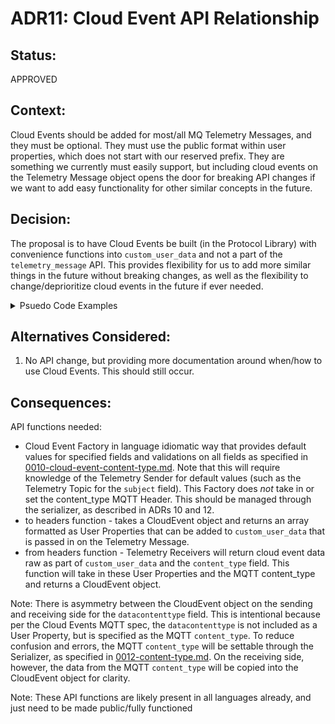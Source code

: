 # ADR11: Cloud Event API Relationship

## Status: 

APPROVED

## Context: 

Cloud Events should be added for most/all MQ Telemetry Messages, and they must be optional. They must use the public format within user properties, which does not start with our reserved prefix. They are something we currently must easily support, but including cloud events on the Telemetry Message object opens the door for breaking API changes if we want to add easy functionality for other similar concepts in the future.

## Decision: 

The proposal is to have Cloud Events be built (in the Protocol Library) with convenience functions into `custom_user_data` and not a part of the `telemetry_message` API. This provides flexibility for us to add more similar things in the future without breaking changes, as well as the flexibility to change/deprioritize cloud events in the future if ever needed.

<details>
<summary>Psuedo Code Examples</summary>
<br>

### Current (Sending Side):
APIs
```rust
struct TelemetryMessage {
  cloud_event: Option<CloudEvent>,
  custom_user_data: Vec<(String, String)>,
  payload,
  qos,
  ...
}
pub fn new(/* language specific way of creating a Telemetry Message with all options */) -> TelemetryMessage;

struct CloudEvent {
  source,
  event_type,
  ...
}
pub fn new(/* language specific way of creating a Cloud Event with all options */) -> CloudEvent;
```
Use
```rust
// Create the cloud event struct
let cloud_event = CloudEvent::new(source: "aio://oven/sample", ...);
// Specify the cloud event on the telemetry message
let message = TelemetryMessage::new(cloud_event: cloud_event, payload: <payload>, ...);
```
### Proposed Example Implementation (Sending Side):
APIs
```rust
struct TelemetryMessage {
  custom_user_data: Vec<(String, String)>,
  payload,
  qos,
  // NO cloud_event field
  ...
}
pub fn new(/* language specific way of creating a Telemetry Message with all options */) -> TelemetryMessage;

struct CloudEvent {
  source,
  event_type,
  // NO datacontenttype field
  ...
}
pub fn new(/* language specific way of creating a Cloud Event with all options */) -> CloudEvent;

/// Takes in a cloud event object. Returns cloud event data as key/value pairs according to the Cloud Event MQTT spec. The returned value can be used as the `custom_user_data` field of the `TelemetryMessage`, appended to another array of key/value pairs and then used as the `custom_user_data` field of the `TelemetryMessage`, or have other key/value pairs appended to it and then used as the `custom_user_data` field of the `TelemetryMessage`
pub fn cloud_event_to_headers(cloud_event: CloudEvent) -> Vec<(String, String)> {
  // Converts `cloud_event` into key/value pairs with the correct data (for example, the `subject` value should be set as the telemetry topic, which this function has access to, and the `source` value should be set from the CloudEvent object)
}
```
Use
```rust
// create the cloud event struct
let cloud_event = CloudEvent::new(source: "aio://oven/sample", ...);
// Convert the cloud event into headers
let custom_user_data = telemetry_sender.cloud_event_to_headers(cloud_event);
// specify only custom_user_data (with cloud event data included) on the telemetry message
let message = TelemetryMessage::new(custom_user_data: custom_user_data, payload: <payload>, ...);
```

### Current (Receiving Side):
APIs
```rust
struct TelemetryMessage {
  cloud_event: Option<CloudEvent>,
  custom_user_data: Vec<(String, String)>,
  payload,
  qos,
  ...
}
struct CloudEvent {
  source,
  event_type,
  data_content_type,
  ...
}
```
Use
```rust
let telemetry_message = telemetry_receiver.recv().await;
let cloud_event = telemetry_message.cloud_event;
```
### Proposed Example Implementation (Receiving Side):
APIs
```rust
struct TelemetryMessage {
  custom_user_data: Vec<(String, String)>,
  payload,
  qos,
  // NO cloud_event field
  ...
}

struct CloudEvent {
  source,
  event_type,
  data_content_type,
  ...
}

/// Takes in the content_type of the message and `custom_user_data`, which is an array of key/value pairs that correlates to the MQTT user properties not defined by the SDK. Returns a complete CloudEvent object if present in the `custom_user_data` and there are no parsing errors. Ignores any irrelevant key/value pairs in `custom_user_data`
pub fn cloud_event_from_headers(content_type: String, custom_user_data: Vec<(String, String)>) -> Result<Option<CloudEvent>, Error>;
```
Use
```rust
let telemetry_message = telemetry_receiver.recv().await;
let cloud_event = cloud_event_from_headers(telemetry_message.content_type, telemetry_message.custom_user_data);
```
</details>

## Alternatives Considered:

1. No API change, but providing more documentation around when/how to use Cloud Events. This should still occur.

## Consequences:
API functions needed:
- Cloud Event Factory in language idiomatic way that provides default values for specified fields and validations on all fields as specified in [0010-cloud-event-content-type.md](./0010-cloud-event-content-type.md). Note that this will require knowledge of the Telemetry Sender for default values (such as the Telemetry Topic for the `subject` field). This Factory does _not_ take in or set the content_type MQTT Header. This should be managed through the serializer, as described in ADRs 10 and 12.
- to headers function - takes a CloudEvent object and returns an array formatted as User Properties  that can be added to `custom_user_data` that is passed in on the Telemetry Message.
- from headers function - Telemetry Receivers will return cloud event data raw as part of `custom_user_data` and the `content_type` field. This function will take in these User Properties and the MQTT content_type and returns a CloudEvent object.

Note: There is asymmetry between the CloudEvent object on the sending and receiving side for the `datacontenttype` field. This is intentional because per the Cloud Events MQTT spec, the `datacontenttype` is not included as a User Property, but is specified as the MQTT `content_type`. To reduce confusion and errors, the MQTT `content_type` will be settable through the Serializer, as specified in [0012-content-type.md](./0012-content-type.md). On the receiving side, however, the data from the MQTT `content_type` will be copied into the CloudEvent object for clarity.

Note: These API functions are likely present in all languages already, and just need to be made public/fully functioned
